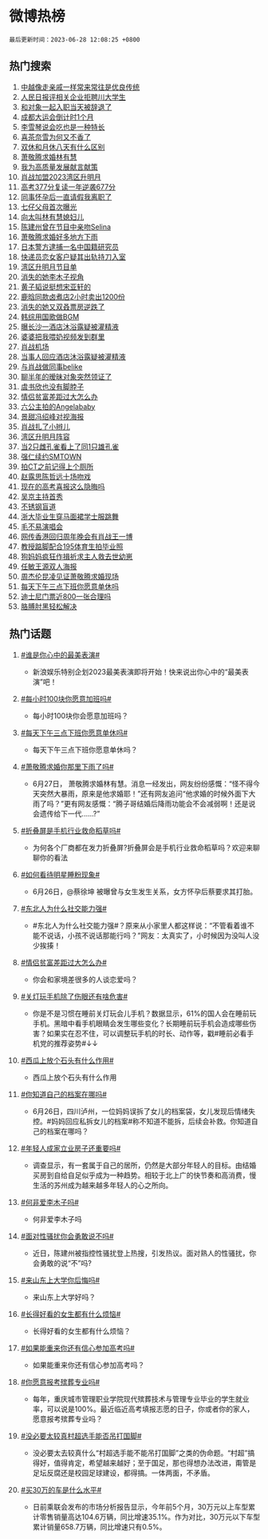 # 微博热榜

`最后更新时间：2023-06-28 12:08:25 +0800`

## 热门搜索

1. [中越像走亲戚一样常来常往是优良传统](https://m.weibo.cn/search?containerid=100103type%3D1%26t%3D10%26q%3D%23%E4%B8%AD%E8%B6%8A%E5%83%8F%E8%B5%B0%E4%BA%B2%E6%88%9A%E4%B8%80%E6%A0%B7%E5%B8%B8%E6%9D%A5%E5%B8%B8%E5%BE%80%E6%98%AF%E4%BC%98%E8%89%AF%E4%BC%A0%E7%BB%9F%23&stream_entry_id=51&isnewpage=1&extparam=seat%3D1%26c_type%3D51%26dgr%3D0%26cate%3D10103%26stream_entry_id%3D51%26pos%3D0%26filter_type%3Drealtimehot%26display_time%3D1687925304%26pre_seqid%3D1687925304181027381134&luicode=10000011&lfid=106003type%253D25%2526t%253D3%2526disable_hot%253D1%2526filter_type%253Drealtimehot)
1. [人民日报评相关企业拒聘川大学生](https://m.weibo.cn/search?containerid=100103type%3D1%26t%3D10%26q%3D%23%E4%BA%BA%E6%B0%91%E6%97%A5%E6%8A%A5%E8%AF%84%E7%9B%B8%E5%85%B3%E4%BC%81%E4%B8%9A%E6%8B%92%E8%81%98%E5%B7%9D%E5%A4%A7%E5%AD%A6%E7%94%9F%23&stream_entry_id=31&isnewpage=1&extparam=seat%3D1%26filter_type%3Drealtimehot%26c_type%3D31%26realpos%3D1%26pos%3D0%26stream_entry_id%3D31%26lcate%3D5001%26band_rank%3D1%26flag%3D2%26q%3D%2523%25E4%25BA%25BA%25E6%25B0%2591%25E6%2597%25A5%25E6%258A%25A5%25E8%25AF%2584%25E7%259B%25B8%25E5%2585%25B3%25E4%25BC%2581%25E4%25B8%259A%25E6%258B%2592%25E8%2581%2598%25E5%25B7%259D%25E5%25A4%25A7%25E5%25AD%25A6%25E7%2594%259F%2523%26dgr%3D0%26cate%3D5001%26display_time%3D1687925304%26pre_seqid%3D1687925304181027381134&luicode=10000011&lfid=106003type%253D25%2526t%253D3%2526disable_hot%253D1%2526filter_type%253Drealtimehot)
1. [和对象一起入职当天被辞退了](https://m.weibo.cn/search?containerid=100103type%3D1%26t%3D10%26q%3D%23%E5%92%8C%E5%AF%B9%E8%B1%A1%E4%B8%80%E8%B5%B7%E5%85%A5%E8%81%8C%E5%BD%93%E5%A4%A9%E8%A2%AB%E8%BE%9E%E9%80%80%E4%BA%86%23&stream_entry_id=31&isnewpage=1&extparam=seat%3D1%26filter_type%3Drealtimehot%26c_type%3D31%26realpos%3D2%26pos%3D1%26stream_entry_id%3D31%26lcate%3D5001%26band_rank%3D2%26flag%3D2%26q%3D%2523%25E5%2592%258C%25E5%25AF%25B9%25E8%25B1%25A1%25E4%25B8%2580%25E8%25B5%25B7%25E5%2585%25A5%25E8%2581%258C%25E5%25BD%2593%25E5%25A4%25A9%25E8%25A2%25AB%25E8%25BE%259E%25E9%2580%2580%25E4%25BA%2586%2523%26dgr%3D0%26cate%3D5001%26display_time%3D1687925304%26pre_seqid%3D1687925304181027381134&luicode=10000011&lfid=106003type%253D25%2526t%253D3%2526disable_hot%253D1%2526filter_type%253Drealtimehot)
1. [成都大运会倒计时1个月](https://m.weibo.cn/search?containerid=100103type%3D1%26t%3D10%26q%3D%23%E6%88%90%E9%83%BD%E5%A4%A7%E8%BF%90%E4%BC%9A%E5%80%92%E8%AE%A1%E6%97%B61%E4%B8%AA%E6%9C%88%23&stream_entry_id=31&isnewpage=1&extparam=seat%3D1%26filter_type%3Drealtimehot%26c_type%3D31%26realpos%3D3%26pos%3D2%26stream_entry_id%3D31%26lcate%3D5001%26band_rank%3D3%26flag%3D1%26q%3D%2523%25E6%2588%2590%25E9%2583%25BD%25E5%25A4%25A7%25E8%25BF%2590%25E4%25BC%259A%25E5%2580%2592%25E8%25AE%25A1%25E6%2597%25B61%25E4%25B8%25AA%25E6%259C%2588%2523%26dgr%3D0%26cate%3D5001%26display_time%3D1687925304%26pre_seqid%3D1687925304181027381134&luicode=10000011&lfid=106003type%253D25%2526t%253D3%2526disable_hot%253D1%2526filter_type%253Drealtimehot)
1. [李雪琴说会吃也是一种特长](https://m.weibo.cn/search?containerid=100103type%3D1%26t%3D10%26q%3D%23%E6%9D%8E%E9%9B%AA%E7%90%B4%E8%AF%B4%E4%BC%9A%E5%90%83%E4%B9%9F%E6%98%AF%E4%B8%80%E7%A7%8D%E7%89%B9%E9%95%BF%23&stream_entry_id=31&isnewpage=1&extparam=seat%3D1%26c_type%3D31%26cate%3D5001%26topic_ad%3D1%26pos%3D3%26stream_entry_id%3D31%26lcate%3D5001%26band_rank%3D4%26filter_type%3Drealtimehot%26is_ad_pos%3D1%26q%3D%2523%25E6%259D%258E%25E9%259B%25AA%25E7%2590%25B4%25E8%25AF%25B4%25E4%25BC%259A%25E5%2590%2583%25E4%25B9%259F%25E6%2598%25AF%25E4%25B8%2580%25E7%25A7%258D%25E7%2589%25B9%25E9%2595%25BF%2523%26dgr%3D0%26adid%3D194562%26display_time%3D1687925304%26pre_seqid%3D1687925304181027381134&luicode=10000011&lfid=106003type%253D25%2526t%253D3%2526disable_hot%253D1%2526filter_type%253Drealtimehot)
1. [喜茶奈雪为何又不香了](https://m.weibo.cn/search?containerid=100103type%3D1%26t%3D10%26q%3D%23%E5%96%9C%E8%8C%B6%E5%A5%88%E9%9B%AA%E4%B8%BA%E4%BD%95%E5%8F%88%E4%B8%8D%E9%A6%99%E4%BA%86%23&stream_entry_id=31&isnewpage=1&extparam=seat%3D1%26filter_type%3Drealtimehot%26c_type%3D31%26realpos%3D4%26pos%3D4%26stream_entry_id%3D31%26lcate%3D5001%26band_rank%3D4%26flag%3D2%26q%3D%2523%25E5%2596%259C%25E8%258C%25B6%25E5%25A5%2588%25E9%259B%25AA%25E4%25B8%25BA%25E4%25BD%2595%25E5%258F%2588%25E4%25B8%258D%25E9%25A6%2599%25E4%25BA%2586%2523%26dgr%3D0%26cate%3D5001%26display_time%3D1687925304%26pre_seqid%3D1687925304181027381134&luicode=10000011&lfid=106003type%253D25%2526t%253D3%2526disable_hot%253D1%2526filter_type%253Drealtimehot)
1. [双休和月休八天有什么区别](https://m.weibo.cn/search?containerid=100103type%3D1%26t%3D10%26q%3D%23%E5%8F%8C%E4%BC%91%E5%92%8C%E6%9C%88%E4%BC%91%E5%85%AB%E5%A4%A9%E6%9C%89%E4%BB%80%E4%B9%88%E5%8C%BA%E5%88%AB%23&stream_entry_id=31&isnewpage=1&extparam=seat%3D1%26filter_type%3Drealtimehot%26c_type%3D31%26realpos%3D5%26pos%3D5%26stream_entry_id%3D31%26lcate%3D5001%26band_rank%3D5%26flag%3D1%26q%3D%2523%25E5%258F%258C%25E4%25BC%2591%25E5%2592%258C%25E6%259C%2588%25E4%25BC%2591%25E5%2585%25AB%25E5%25A4%25A9%25E6%259C%2589%25E4%25BB%2580%25E4%25B9%2588%25E5%258C%25BA%25E5%2588%25AB%2523%26dgr%3D0%26cate%3D5001%26display_time%3D1687925304%26pre_seqid%3D1687925304181027381134&luicode=10000011&lfid=106003type%253D25%2526t%253D3%2526disable_hot%253D1%2526filter_type%253Drealtimehot)
1. [萧敬腾求婚林有慧](https://m.weibo.cn/search?containerid=100103type%3D1%26t%3D10%26q%3D%23%E8%90%A7%E6%95%AC%E8%85%BE%E6%B1%82%E5%A9%9A%E6%9E%97%E6%9C%89%E6%85%A7%23&stream_entry_id=31&isnewpage=1&extparam=seat%3D1%26filter_type%3Drealtimehot%26c_type%3D31%26realpos%3D6%26pos%3D6%26stream_entry_id%3D31%26lcate%3D5001%26band_rank%3D6%26flag%3D16%26q%3D%2523%25E8%2590%25A7%25E6%2595%25AC%25E8%2585%25BE%25E6%25B1%2582%25E5%25A9%259A%25E6%259E%2597%25E6%259C%2589%25E6%2585%25A7%2523%26dgr%3D0%26cate%3D5001%26display_time%3D1687925304%26pre_seqid%3D1687925304181027381134&luicode=10000011&lfid=106003type%253D25%2526t%253D3%2526disable_hot%253D1%2526filter_type%253Drealtimehot)
1. [我为高质量发展献言献策](https://m.weibo.cn/search?containerid=100103type%3D1%26t%3D10%26q%3D%23%E6%88%91%E4%B8%BA%E9%AB%98%E8%B4%A8%E9%87%8F%E5%8F%91%E5%B1%95%E7%8C%AE%E8%A8%80%E7%8C%AE%E7%AD%96%23&stream_entry_id=31&isnewpage=1&extparam=seat%3D1%26c_type%3D31%26cate%3D5001%26pos%3D7%26stream_entry_id%3D31%26lcate%3D5001%26band_rank%3D7%26filter_type%3Drealtimehot%26is_ad_pos%3D1%26q%3D%2523%25E6%2588%2591%25E4%25B8%25BA%25E9%25AB%2598%25E8%25B4%25A8%25E9%2587%258F%25E5%258F%2591%25E5%25B1%2595%25E7%258C%25AE%25E8%25A8%2580%25E7%258C%25AE%25E7%25AD%2596%2523%26dgr%3D0%26adid%3D194630%26display_time%3D1687925304%26pre_seqid%3D1687925304181027381134&luicode=10000011&lfid=106003type%253D25%2526t%253D3%2526disable_hot%253D1%2526filter_type%253Drealtimehot)
1. [肖战加盟2023湾区升明月](https://m.weibo.cn/search?containerid=100103type%3D1%26t%3D10%26q%3D%23%E8%82%96%E6%88%98%E5%8A%A0%E7%9B%9F2023%E6%B9%BE%E5%8C%BA%E5%8D%87%E6%98%8E%E6%9C%88%23&stream_entry_id=31&isnewpage=1&extparam=seat%3D1%26filter_type%3Drealtimehot%26c_type%3D31%26realpos%3D7%26pos%3D8%26stream_entry_id%3D31%26lcate%3D5001%26band_rank%3D7%26flag%3D1%26q%3D%2523%25E8%2582%2596%25E6%2588%2598%25E5%258A%25A0%25E7%259B%259F2023%25E6%25B9%25BE%25E5%258C%25BA%25E5%258D%2587%25E6%2598%258E%25E6%259C%2588%2523%26dgr%3D0%26cate%3D5001%26display_time%3D1687925304%26pre_seqid%3D1687925304181027381134&luicode=10000011&lfid=106003type%253D25%2526t%253D3%2526disable_hot%253D1%2526filter_type%253Drealtimehot)
1. [高考377分复读一年逆袭677分](https://m.weibo.cn/search?containerid=100103type%3D1%26t%3D10%26q%3D%23%E9%AB%98%E8%80%83377%E5%88%86%E5%A4%8D%E8%AF%BB%E4%B8%80%E5%B9%B4%E9%80%86%E8%A2%AD677%E5%88%86%23&stream_entry_id=31&isnewpage=1&extparam=seat%3D1%26filter_type%3Drealtimehot%26c_type%3D31%26realpos%3D8%26pos%3D9%26stream_entry_id%3D31%26lcate%3D5001%26band_rank%3D8%26flag%3D0%26q%3D%2523%25E9%25AB%2598%25E8%2580%2583377%25E5%2588%2586%25E5%25A4%258D%25E8%25AF%25BB%25E4%25B8%2580%25E5%25B9%25B4%25E9%2580%2586%25E8%25A2%25AD677%25E5%2588%2586%2523%26dgr%3D0%26cate%3D5001%26display_time%3D1687925304%26pre_seqid%3D1687925304181027381134&luicode=10000011&lfid=106003type%253D25%2526t%253D3%2526disable_hot%253D1%2526filter_type%253Drealtimehot)
1. [同事怀孕后一直请假我离职了](https://m.weibo.cn/search?containerid=100103type%3D1%26t%3D10%26q%3D%23%E5%90%8C%E4%BA%8B%E6%80%80%E5%AD%95%E5%90%8E%E4%B8%80%E7%9B%B4%E8%AF%B7%E5%81%87%E6%88%91%E7%A6%BB%E8%81%8C%E4%BA%86%23&stream_entry_id=31&isnewpage=1&extparam=seat%3D1%26filter_type%3Drealtimehot%26c_type%3D31%26realpos%3D9%26pos%3D10%26stream_entry_id%3D31%26lcate%3D5001%26band_rank%3D9%26flag%3D0%26q%3D%2523%25E5%2590%258C%25E4%25BA%258B%25E6%2580%2580%25E5%25AD%2595%25E5%2590%258E%25E4%25B8%2580%25E7%259B%25B4%25E8%25AF%25B7%25E5%2581%2587%25E6%2588%2591%25E7%25A6%25BB%25E8%2581%258C%25E4%25BA%2586%2523%26dgr%3D0%26cate%3D5001%26display_time%3D1687925304%26pre_seqid%3D1687925304181027381134&luicode=10000011&lfid=106003type%253D25%2526t%253D3%2526disable_hot%253D1%2526filter_type%253Drealtimehot)
1. [七仔父母首次曝光](https://m.weibo.cn/search?containerid=100103type%3D1%26t%3D10%26q%3D%23%E4%B8%83%E4%BB%94%E7%88%B6%E6%AF%8D%E9%A6%96%E6%AC%A1%E6%9B%9D%E5%85%89%23&stream_entry_id=31&isnewpage=1&extparam=seat%3D1%26filter_type%3Drealtimehot%26c_type%3D31%26realpos%3D10%26pos%3D11%26stream_entry_id%3D31%26lcate%3D5001%26band_rank%3D10%26flag%3D32768%26q%3D%2523%25E4%25B8%2583%25E4%25BB%2594%25E7%2588%25B6%25E6%25AF%258D%25E9%25A6%2596%25E6%25AC%25A1%25E6%259B%259D%25E5%2585%2589%2523%26dgr%3D0%26cate%3D5001%26display_time%3D1687925304%26pre_seqid%3D1687925304181027381134&luicode=10000011&lfid=106003type%253D25%2526t%253D3%2526disable_hot%253D1%2526filter_type%253Drealtimehot)
1. [向太叫林有慧媳妇儿](https://m.weibo.cn/search?containerid=100103type%3D1%26t%3D10%26q%3D%23%E5%90%91%E5%A4%AA%E5%8F%AB%E6%9E%97%E6%9C%89%E6%85%A7%E5%AA%B3%E5%A6%87%E5%84%BF%23&stream_entry_id=31&isnewpage=1&extparam=seat%3D1%26filter_type%3Drealtimehot%26c_type%3D31%26realpos%3D11%26pos%3D12%26stream_entry_id%3D31%26lcate%3D5001%26band_rank%3D11%26flag%3D2%26q%3D%2523%25E5%2590%2591%25E5%25A4%25AA%25E5%258F%25AB%25E6%259E%2597%25E6%259C%2589%25E6%2585%25A7%25E5%25AA%25B3%25E5%25A6%2587%25E5%2584%25BF%2523%26dgr%3D0%26cate%3D5001%26display_time%3D1687925304%26pre_seqid%3D1687925304181027381134&luicode=10000011&lfid=106003type%253D25%2526t%253D3%2526disable_hot%253D1%2526filter_type%253Drealtimehot)
1. [陈建州曾在节目中亲吻Selina](https://m.weibo.cn/search?containerid=100103type%3D1%26t%3D10%26q%3D%23%E9%99%88%E5%BB%BA%E5%B7%9E%E6%9B%BE%E5%9C%A8%E8%8A%82%E7%9B%AE%E4%B8%AD%E4%BA%B2%E5%90%BBSelina%23&stream_entry_id=31&isnewpage=1&extparam=seat%3D1%26filter_type%3Drealtimehot%26c_type%3D31%26realpos%3D12%26pos%3D13%26stream_entry_id%3D31%26lcate%3D5001%26band_rank%3D12%26flag%3D1%26q%3D%2523%25E9%2599%2588%25E5%25BB%25BA%25E5%25B7%259E%25E6%259B%25BE%25E5%259C%25A8%25E8%258A%2582%25E7%259B%25AE%25E4%25B8%25AD%25E4%25BA%25B2%25E5%2590%25BBSelina%2523%26dgr%3D0%26cate%3D5001%26display_time%3D1687925304%26pre_seqid%3D1687925304181027381134&luicode=10000011&lfid=106003type%253D25%2526t%253D3%2526disable_hot%253D1%2526filter_type%253Drealtimehot)
1. [萧敬腾求婚好多地方下雨](https://m.weibo.cn/search?containerid=100103type%3D1%26t%3D10%26q%3D%E8%90%A7%E6%95%AC%E8%85%BE%E6%B1%82%E5%A9%9A%E5%A5%BD%E5%A4%9A%E5%9C%B0%E6%96%B9%E4%B8%8B%E9%9B%A8&stream_entry_id=31&isnewpage=1&extparam=seat%3D1%26filter_type%3Drealtimehot%26c_type%3D31%26realpos%3D13%26pos%3D14%26stream_entry_id%3D31%26lcate%3D5001%26band_rank%3D13%26flag%3D1%26q%3D%25E8%2590%25A7%25E6%2595%25AC%25E8%2585%25BE%25E6%25B1%2582%25E5%25A9%259A%25E5%25A5%25BD%25E5%25A4%259A%25E5%259C%25B0%25E6%2596%25B9%25E4%25B8%258B%25E9%259B%25A8%26dgr%3D0%26cate%3D5001%26display_time%3D1687925304%26pre_seqid%3D1687925304181027381134&luicode=10000011&lfid=106003type%253D25%2526t%253D3%2526disable_hot%253D1%2526filter_type%253Drealtimehot)
1. [日本警方逮捕一名中国籍研究员](https://m.weibo.cn/search?containerid=100103type%3D1%26t%3D10%26q%3D%23%E6%97%A5%E6%9C%AC%E8%AD%A6%E6%96%B9%E9%80%AE%E6%8D%95%E4%B8%80%E5%90%8D%E4%B8%AD%E5%9B%BD%E7%B1%8D%E7%A0%94%E7%A9%B6%E5%91%98%23&stream_entry_id=31&isnewpage=1&extparam=seat%3D1%26filter_type%3Drealtimehot%26c_type%3D31%26realpos%3D14%26pos%3D15%26stream_entry_id%3D31%26lcate%3D5001%26band_rank%3D14%26flag%3D1%26q%3D%2523%25E6%2597%25A5%25E6%259C%25AC%25E8%25AD%25A6%25E6%2596%25B9%25E9%2580%25AE%25E6%258D%2595%25E4%25B8%2580%25E5%2590%258D%25E4%25B8%25AD%25E5%259B%25BD%25E7%25B1%258D%25E7%25A0%2594%25E7%25A9%25B6%25E5%2591%2598%2523%26dgr%3D0%26cate%3D5001%26display_time%3D1687925304%26pre_seqid%3D1687925304181027381134&luicode=10000011&lfid=106003type%253D25%2526t%253D3%2526disable_hot%253D1%2526filter_type%253Drealtimehot)
1. [快递员恋女客户疑其出轨持刀入室](https://m.weibo.cn/search?containerid=100103type%3D1%26t%3D10%26q%3D%23%E5%BF%AB%E9%80%92%E5%91%98%E6%81%8B%E5%A5%B3%E5%AE%A2%E6%88%B7%E7%96%91%E5%85%B6%E5%87%BA%E8%BD%A8%E6%8C%81%E5%88%80%E5%85%A5%E5%AE%A4%23&stream_entry_id=31&isnewpage=1&extparam=seat%3D1%26filter_type%3Drealtimehot%26c_type%3D31%26realpos%3D15%26pos%3D16%26stream_entry_id%3D31%26lcate%3D5001%26band_rank%3D15%26flag%3D1%26q%3D%2523%25E5%25BF%25AB%25E9%2580%2592%25E5%2591%2598%25E6%2581%258B%25E5%25A5%25B3%25E5%25AE%25A2%25E6%2588%25B7%25E7%2596%2591%25E5%2585%25B6%25E5%2587%25BA%25E8%25BD%25A8%25E6%258C%2581%25E5%2588%2580%25E5%2585%25A5%25E5%25AE%25A4%2523%26dgr%3D0%26cate%3D5001%26display_time%3D1687925304%26pre_seqid%3D1687925304181027381134&luicode=10000011&lfid=106003type%253D25%2526t%253D3%2526disable_hot%253D1%2526filter_type%253Drealtimehot)
1. [湾区升明月节目单](https://m.weibo.cn/search?containerid=100103type%3D1%26t%3D10%26q%3D%E6%B9%BE%E5%8C%BA%E5%8D%87%E6%98%8E%E6%9C%88%E8%8A%82%E7%9B%AE%E5%8D%95&stream_entry_id=31&isnewpage=1&extparam=seat%3D1%26filter_type%3Drealtimehot%26c_type%3D31%26realpos%3D16%26pos%3D17%26stream_entry_id%3D31%26lcate%3D5001%26band_rank%3D16%26flag%3D1%26q%3D%25E6%25B9%25BE%25E5%258C%25BA%25E5%258D%2587%25E6%2598%258E%25E6%259C%2588%25E8%258A%2582%25E7%259B%25AE%25E5%258D%2595%26dgr%3D0%26cate%3D5001%26display_time%3D1687925304%26pre_seqid%3D1687925304181027381134&luicode=10000011&lfid=106003type%253D25%2526t%253D3%2526disable_hot%253D1%2526filter_type%253Drealtimehot)
1. [消失的她李木子视角](https://m.weibo.cn/search?containerid=100103type%3D1%26t%3D10%26q%3D%23%E6%B6%88%E5%A4%B1%E7%9A%84%E5%A5%B9%E6%9D%8E%E6%9C%A8%E5%AD%90%E8%A7%86%E8%A7%92%23&stream_entry_id=31&isnewpage=1&extparam=seat%3D1%26filter_type%3Drealtimehot%26c_type%3D31%26realpos%3D17%26pos%3D18%26stream_entry_id%3D31%26lcate%3D5001%26band_rank%3D17%26flag%3D0%26q%3D%2523%25E6%25B6%2588%25E5%25A4%25B1%25E7%259A%2584%25E5%25A5%25B9%25E6%259D%258E%25E6%259C%25A8%25E5%25AD%2590%25E8%25A7%2586%25E8%25A7%2592%2523%26dgr%3D0%26cate%3D5001%26display_time%3D1687925304%26pre_seqid%3D1687925304181027381134&luicode=10000011&lfid=106003type%253D25%2526t%253D3%2526disable_hot%253D1%2526filter_type%253Drealtimehot)
1. [黄子韬说挺想宋亚轩的](https://m.weibo.cn/search?containerid=100103type%3D1%26t%3D10%26q%3D%23%E9%BB%84%E5%AD%90%E9%9F%AC%E8%AF%B4%E6%8C%BA%E6%83%B3%E5%AE%8B%E4%BA%9A%E8%BD%A9%E7%9A%84%23&stream_entry_id=31&isnewpage=1&extparam=seat%3D1%26filter_type%3Drealtimehot%26c_type%3D31%26realpos%3D18%26pos%3D19%26stream_entry_id%3D31%26lcate%3D5001%26band_rank%3D18%26flag%3D0%26q%3D%2523%25E9%25BB%2584%25E5%25AD%2590%25E9%259F%25AC%25E8%25AF%25B4%25E6%258C%25BA%25E6%2583%25B3%25E5%25AE%258B%25E4%25BA%259A%25E8%25BD%25A9%25E7%259A%2584%2523%26dgr%3D0%26cate%3D5001%26display_time%3D1687925304%26pre_seqid%3D1687925304181027381134&luicode=10000011&lfid=106003type%253D25%2526t%253D3%2526disable_hot%253D1%2526filter_type%253Drealtimehot)
1. [鹿晗同款卤煮店2小时卖出1200份](https://m.weibo.cn/search?containerid=100103type%3D1%26t%3D10%26q%3D%23%E9%B9%BF%E6%99%97%E5%90%8C%E6%AC%BE%E5%8D%A4%E7%85%AE%E5%BA%972%E5%B0%8F%E6%97%B6%E5%8D%96%E5%87%BA1200%E4%BB%BD%23&stream_entry_id=31&isnewpage=1&extparam=seat%3D1%26filter_type%3Drealtimehot%26c_type%3D31%26realpos%3D19%26pos%3D20%26stream_entry_id%3D31%26lcate%3D5001%26band_rank%3D19%26flag%3D0%26q%3D%2523%25E9%25B9%25BF%25E6%2599%2597%25E5%2590%258C%25E6%25AC%25BE%25E5%258D%25A4%25E7%2585%25AE%25E5%25BA%25972%25E5%25B0%258F%25E6%2597%25B6%25E5%258D%2596%25E5%2587%25BA1200%25E4%25BB%25BD%2523%26dgr%3D0%26cate%3D5001%26display_time%3D1687925304%26pre_seqid%3D1687925304181027381134&luicode=10000011&lfid=106003type%253D25%2526t%253D3%2526disable_hot%253D1%2526filter_type%253Drealtimehot)
1. [消失的她又双叒票房逆跌了](https://m.weibo.cn/search?containerid=100103type%3D1%26t%3D10%26q%3D%23%E6%B6%88%E5%A4%B1%E7%9A%84%E5%A5%B9%E5%8F%88%E5%8F%8C%E5%8F%92%E7%A5%A8%E6%88%BF%E9%80%86%E8%B7%8C%E4%BA%86%23&stream_entry_id=31&isnewpage=1&extparam=seat%3D1%26filter_type%3Drealtimehot%26c_type%3D31%26realpos%3D20%26pos%3D21%26stream_entry_id%3D31%26lcate%3D5001%26band_rank%3D20%26flag%3D0%26q%3D%2523%25E6%25B6%2588%25E5%25A4%25B1%25E7%259A%2584%25E5%25A5%25B9%25E5%258F%2588%25E5%258F%258C%25E5%258F%2592%25E7%25A5%25A8%25E6%2588%25BF%25E9%2580%2586%25E8%25B7%258C%25E4%25BA%2586%2523%26dgr%3D0%26cate%3D5001%26display_time%3D1687925304%26pre_seqid%3D1687925304181027381134&luicode=10000011&lfid=106003type%253D25%2526t%253D3%2526disable_hot%253D1%2526filter_type%253Drealtimehot)
1. [韩综用国歌做BGM](https://m.weibo.cn/search?containerid=100103type%3D1%26t%3D10%26q%3D%23%E9%9F%A9%E7%BB%BC%E7%94%A8%E5%9B%BD%E6%AD%8C%E5%81%9ABGM%23&stream_entry_id=31&isnewpage=1&extparam=seat%3D1%26filter_type%3Drealtimehot%26c_type%3D31%26realpos%3D21%26pos%3D22%26stream_entry_id%3D31%26lcate%3D5001%26band_rank%3D21%26flag%3D2%26q%3D%2523%25E9%259F%25A9%25E7%25BB%25BC%25E7%2594%25A8%25E5%259B%25BD%25E6%25AD%258C%25E5%2581%259ABGM%2523%26dgr%3D0%26cate%3D5001%26display_time%3D1687925304%26pre_seqid%3D1687925304181027381134&luicode=10000011&lfid=106003type%253D25%2526t%253D3%2526disable_hot%253D1%2526filter_type%253Drealtimehot)
1. [曝长沙一酒店沐浴露疑被灌精液](https://m.weibo.cn/search?containerid=100103type%3D1%26t%3D10%26q%3D%23%E6%9B%9D%E9%95%BF%E6%B2%99%E4%B8%80%E9%85%92%E5%BA%97%E6%B2%90%E6%B5%B4%E9%9C%B2%E7%96%91%E8%A2%AB%E7%81%8C%E7%B2%BE%E6%B6%B2%23&stream_entry_id=31&isnewpage=1&extparam=seat%3D1%26filter_type%3Drealtimehot%26c_type%3D31%26realpos%3D22%26pos%3D23%26stream_entry_id%3D31%26lcate%3D5001%26band_rank%3D22%26flag%3D0%26q%3D%2523%25E6%259B%259D%25E9%2595%25BF%25E6%25B2%2599%25E4%25B8%2580%25E9%2585%2592%25E5%25BA%2597%25E6%25B2%2590%25E6%25B5%25B4%25E9%259C%25B2%25E7%2596%2591%25E8%25A2%25AB%25E7%2581%258C%25E7%25B2%25BE%25E6%25B6%25B2%2523%26dgr%3D0%26cate%3D5001%26display_time%3D1687925304%26pre_seqid%3D1687925304181027381134&luicode=10000011&lfid=106003type%253D25%2526t%253D3%2526disable_hot%253D1%2526filter_type%253Drealtimehot)
1. [婆婆把我喂奶视频发到群里](https://m.weibo.cn/search?containerid=100103type%3D1%26t%3D10%26q%3D%23%E5%A9%86%E5%A9%86%E6%8A%8A%E6%88%91%E5%96%82%E5%A5%B6%E8%A7%86%E9%A2%91%E5%8F%91%E5%88%B0%E7%BE%A4%E9%87%8C%23&stream_entry_id=31&isnewpage=1&extparam=seat%3D1%26filter_type%3Drealtimehot%26c_type%3D31%26realpos%3D23%26pos%3D24%26stream_entry_id%3D31%26lcate%3D5001%26band_rank%3D23%26flag%3D0%26q%3D%2523%25E5%25A9%2586%25E5%25A9%2586%25E6%258A%258A%25E6%2588%2591%25E5%2596%2582%25E5%25A5%25B6%25E8%25A7%2586%25E9%25A2%2591%25E5%258F%2591%25E5%2588%25B0%25E7%25BE%25A4%25E9%2587%258C%2523%26dgr%3D0%26cate%3D5001%26display_time%3D1687925304%26pre_seqid%3D1687925304181027381134&luicode=10000011&lfid=106003type%253D25%2526t%253D3%2526disable_hot%253D1%2526filter_type%253Drealtimehot)
1. [肖战机场](https://m.weibo.cn/search?containerid=100103type%3D1%26t%3D10%26q%3D%E8%82%96%E6%88%98%E6%9C%BA%E5%9C%BA&stream_entry_id=31&isnewpage=1&extparam=seat%3D1%26filter_type%3Drealtimehot%26c_type%3D31%26realpos%3D24%26pos%3D25%26stream_entry_id%3D31%26lcate%3D5001%26band_rank%3D24%26flag%3D0%26q%3D%25E8%2582%2596%25E6%2588%2598%25E6%259C%25BA%25E5%259C%25BA%26dgr%3D0%26cate%3D5001%26display_time%3D1687925304%26pre_seqid%3D1687925304181027381134&luicode=10000011&lfid=106003type%253D25%2526t%253D3%2526disable_hot%253D1%2526filter_type%253Drealtimehot)
1. [当事人回应酒店沐浴露疑被灌精液](https://m.weibo.cn/search?containerid=100103type%3D1%26t%3D10%26q%3D%23%E5%BD%93%E4%BA%8B%E4%BA%BA%E5%9B%9E%E5%BA%94%E9%85%92%E5%BA%97%E6%B2%90%E6%B5%B4%E9%9C%B2%E7%96%91%E8%A2%AB%E7%81%8C%E7%B2%BE%E6%B6%B2%23&stream_entry_id=31&isnewpage=1&extparam=seat%3D1%26filter_type%3Drealtimehot%26c_type%3D31%26realpos%3D25%26pos%3D26%26stream_entry_id%3D31%26lcate%3D5001%26band_rank%3D25%26flag%3D1%26q%3D%2523%25E5%25BD%2593%25E4%25BA%258B%25E4%25BA%25BA%25E5%259B%259E%25E5%25BA%2594%25E9%2585%2592%25E5%25BA%2597%25E6%25B2%2590%25E6%25B5%25B4%25E9%259C%25B2%25E7%2596%2591%25E8%25A2%25AB%25E7%2581%258C%25E7%25B2%25BE%25E6%25B6%25B2%2523%26dgr%3D0%26cate%3D5001%26display_time%3D1687925304%26pre_seqid%3D1687925304181027381134&luicode=10000011&lfid=106003type%253D25%2526t%253D3%2526disable_hot%253D1%2526filter_type%253Drealtimehot)
1. [与肖战做同事belike](https://m.weibo.cn/search?containerid=100103type%3D1%26t%3D10%26q%3D%23%E4%B8%8E%E8%82%96%E6%88%98%E5%81%9A%E5%90%8C%E4%BA%8Bbelike%23&stream_entry_id=31&isnewpage=1&extparam=seat%3D1%26filter_type%3Drealtimehot%26c_type%3D31%26realpos%3D26%26pos%3D27%26stream_entry_id%3D31%26lcate%3D5001%26band_rank%3D26%26flag%3D1%26q%3D%2523%25E4%25B8%258E%25E8%2582%2596%25E6%2588%2598%25E5%2581%259A%25E5%2590%258C%25E4%25BA%258Bbelike%2523%26dgr%3D0%26cate%3D5001%26display_time%3D1687925304%26pre_seqid%3D1687925304181027381134&luicode=10000011&lfid=106003type%253D25%2526t%253D3%2526disable_hot%253D1%2526filter_type%253Drealtimehot)
1. [聊半年的暧昧对象突然领证了](https://m.weibo.cn/search?containerid=100103type%3D1%26t%3D10%26q%3D%23%E8%81%8A%E5%8D%8A%E5%B9%B4%E7%9A%84%E6%9A%A7%E6%98%A7%E5%AF%B9%E8%B1%A1%E7%AA%81%E7%84%B6%E9%A2%86%E8%AF%81%E4%BA%86%23&stream_entry_id=31&isnewpage=1&extparam=seat%3D1%26filter_type%3Drealtimehot%26c_type%3D31%26realpos%3D27%26pos%3D28%26stream_entry_id%3D31%26lcate%3D5001%26band_rank%3D27%26flag%3D1%26q%3D%2523%25E8%2581%258A%25E5%258D%258A%25E5%25B9%25B4%25E7%259A%2584%25E6%259A%25A7%25E6%2598%25A7%25E5%25AF%25B9%25E8%25B1%25A1%25E7%25AA%2581%25E7%2584%25B6%25E9%25A2%2586%25E8%25AF%2581%25E4%25BA%2586%2523%26dgr%3D0%26cate%3D5001%26display_time%3D1687925304%26pre_seqid%3D1687925304181027381134&luicode=10000011&lfid=106003type%253D25%2526t%253D3%2526disable_hot%253D1%2526filter_type%253Drealtimehot)
1. [虞书欣也没有脚脖子](https://m.weibo.cn/search?containerid=100103type%3D1%26t%3D10%26q%3D%23%E8%99%9E%E4%B9%A6%E6%AC%A3%E4%B9%9F%E6%B2%A1%E6%9C%89%E8%84%9A%E8%84%96%E5%AD%90%23&stream_entry_id=31&isnewpage=1&extparam=seat%3D1%26filter_type%3Drealtimehot%26c_type%3D31%26realpos%3D28%26pos%3D29%26stream_entry_id%3D31%26lcate%3D5001%26band_rank%3D28%26flag%3D0%26q%3D%2523%25E8%2599%259E%25E4%25B9%25A6%25E6%25AC%25A3%25E4%25B9%259F%25E6%25B2%25A1%25E6%259C%2589%25E8%2584%259A%25E8%2584%2596%25E5%25AD%2590%2523%26dgr%3D0%26cate%3D5001%26display_time%3D1687925304%26pre_seqid%3D1687925304181027381134&luicode=10000011&lfid=106003type%253D25%2526t%253D3%2526disable_hot%253D1%2526filter_type%253Drealtimehot)
1. [情侣贫富差距过大怎么办](https://m.weibo.cn/search?containerid=100103type%3D1%26t%3D10%26q%3D%23%E6%83%85%E4%BE%A3%E8%B4%AB%E5%AF%8C%E5%B7%AE%E8%B7%9D%E8%BF%87%E5%A4%A7%E6%80%8E%E4%B9%88%E5%8A%9E%23&stream_entry_id=31&isnewpage=1&extparam=seat%3D1%26filter_type%3Drealtimehot%26c_type%3D31%26realpos%3D29%26pos%3D30%26stream_entry_id%3D31%26lcate%3D5001%26band_rank%3D29%26flag%3D1%26q%3D%2523%25E6%2583%2585%25E4%25BE%25A3%25E8%25B4%25AB%25E5%25AF%258C%25E5%25B7%25AE%25E8%25B7%259D%25E8%25BF%2587%25E5%25A4%25A7%25E6%2580%258E%25E4%25B9%2588%25E5%258A%259E%2523%26dgr%3D0%26cate%3D5001%26display_time%3D1687925304%26pre_seqid%3D1687925304181027381134&luicode=10000011&lfid=106003type%253D25%2526t%253D3%2526disable_hot%253D1%2526filter_type%253Drealtimehot)
1. [六公主拍的Angelababy](https://m.weibo.cn/search?containerid=100103type%3D1%26t%3D10%26q%3D%23%E5%85%AD%E5%85%AC%E4%B8%BB%E6%8B%8D%E7%9A%84Angelababy%23&stream_entry_id=31&isnewpage=1&extparam=seat%3D1%26filter_type%3Drealtimehot%26c_type%3D31%26realpos%3D30%26pos%3D31%26stream_entry_id%3D31%26lcate%3D5001%26band_rank%3D30%26flag%3D0%26q%3D%2523%25E5%2585%25AD%25E5%2585%25AC%25E4%25B8%25BB%25E6%258B%258D%25E7%259A%2584Angelababy%2523%26dgr%3D0%26cate%3D5001%26display_time%3D1687925304%26pre_seqid%3D1687925304181027381134&luicode=10000011&lfid=106003type%253D25%2526t%253D3%2526disable_hot%253D1%2526filter_type%253Drealtimehot)
1. [景甜冯绍峰对视海报](https://m.weibo.cn/search?containerid=100103type%3D1%26t%3D10%26q%3D%23%E6%99%AF%E7%94%9C%E5%86%AF%E7%BB%8D%E5%B3%B0%E5%AF%B9%E8%A7%86%E6%B5%B7%E6%8A%A5%23&stream_entry_id=31&isnewpage=1&extparam=seat%3D1%26filter_type%3Drealtimehot%26c_type%3D31%26realpos%3D31%26pos%3D32%26stream_entry_id%3D31%26lcate%3D5001%26band_rank%3D31%26flag%3D1%26q%3D%2523%25E6%2599%25AF%25E7%2594%259C%25E5%2586%25AF%25E7%25BB%258D%25E5%25B3%25B0%25E5%25AF%25B9%25E8%25A7%2586%25E6%25B5%25B7%25E6%258A%25A5%2523%26dgr%3D0%26cate%3D5001%26display_time%3D1687925304%26pre_seqid%3D1687925304181027381134&luicode=10000011&lfid=106003type%253D25%2526t%253D3%2526disable_hot%253D1%2526filter_type%253Drealtimehot)
1. [肖战扎了小辫儿](https://m.weibo.cn/search?containerid=100103type%3D1%26t%3D10%26q%3D%23%E8%82%96%E6%88%98%E6%89%8E%E4%BA%86%E5%B0%8F%E8%BE%AB%E5%84%BF%23&stream_entry_id=31&isnewpage=1&extparam=seat%3D1%26filter_type%3Drealtimehot%26c_type%3D31%26realpos%3D32%26pos%3D33%26stream_entry_id%3D31%26lcate%3D5001%26band_rank%3D32%26flag%3D0%26q%3D%2523%25E8%2582%2596%25E6%2588%2598%25E6%2589%258E%25E4%25BA%2586%25E5%25B0%258F%25E8%25BE%25AB%25E5%2584%25BF%2523%26dgr%3D0%26cate%3D5001%26display_time%3D1687925304%26pre_seqid%3D1687925304181027381134&luicode=10000011&lfid=106003type%253D25%2526t%253D3%2526disable_hot%253D1%2526filter_type%253Drealtimehot)
1. [湾区升明月阵容](https://m.weibo.cn/search?containerid=100103type%3D1%26t%3D10%26q%3D%23%E6%B9%BE%E5%8C%BA%E5%8D%87%E6%98%8E%E6%9C%88%E9%98%B5%E5%AE%B9%23&stream_entry_id=31&isnewpage=1&extparam=seat%3D1%26filter_type%3Drealtimehot%26c_type%3D31%26realpos%3D33%26pos%3D34%26stream_entry_id%3D31%26lcate%3D5001%26band_rank%3D33%26flag%3D0%26q%3D%2523%25E6%25B9%25BE%25E5%258C%25BA%25E5%258D%2587%25E6%2598%258E%25E6%259C%2588%25E9%2598%25B5%25E5%25AE%25B9%2523%26dgr%3D0%26cate%3D5001%26display_time%3D1687925304%26pre_seqid%3D1687925304181027381134&luicode=10000011&lfid=106003type%253D25%2526t%253D3%2526disable_hot%253D1%2526filter_type%253Drealtimehot)
1. [当2只雌孔雀看上了同1只雄孔雀](https://m.weibo.cn/search?containerid=100103type%3D1%26t%3D10%26q%3D%23%E5%BD%932%E5%8F%AA%E9%9B%8C%E5%AD%94%E9%9B%80%E7%9C%8B%E4%B8%8A%E4%BA%86%E5%90%8C1%E5%8F%AA%E9%9B%84%E5%AD%94%E9%9B%80%23&stream_entry_id=31&isnewpage=1&extparam=seat%3D1%26filter_type%3Drealtimehot%26c_type%3D31%26realpos%3D34%26pos%3D35%26stream_entry_id%3D31%26lcate%3D5001%26band_rank%3D34%26flag%3D32768%26q%3D%2523%25E5%25BD%25932%25E5%258F%25AA%25E9%259B%258C%25E5%25AD%2594%25E9%259B%2580%25E7%259C%258B%25E4%25B8%258A%25E4%25BA%2586%25E5%2590%258C1%25E5%258F%25AA%25E9%259B%2584%25E5%25AD%2594%25E9%259B%2580%2523%26dgr%3D0%26cate%3D5001%26display_time%3D1687925304%26pre_seqid%3D1687925304181027381134&luicode=10000011&lfid=106003type%253D25%2526t%253D3%2526disable_hot%253D1%2526filter_type%253Drealtimehot)
1. [强仁续约SMTOWN](https://m.weibo.cn/search?containerid=100103type%3D1%26t%3D10%26q%3D%23%E5%BC%BA%E4%BB%81%E7%BB%AD%E7%BA%A6SMTOWN%23&stream_entry_id=31&isnewpage=1&extparam=seat%3D1%26filter_type%3Drealtimehot%26c_type%3D31%26realpos%3D35%26pos%3D36%26stream_entry_id%3D31%26lcate%3D5001%26band_rank%3D35%26flag%3D1%26q%3D%2523%25E5%25BC%25BA%25E4%25BB%2581%25E7%25BB%25AD%25E7%25BA%25A6SMTOWN%2523%26dgr%3D0%26cate%3D5001%26display_time%3D1687925304%26pre_seqid%3D1687925304181027381134&luicode=10000011&lfid=106003type%253D25%2526t%253D3%2526disable_hot%253D1%2526filter_type%253Drealtimehot)
1. [拍CT之前记得上个厕所](https://m.weibo.cn/search?containerid=100103type%3D1%26t%3D10%26q%3D%23%E6%8B%8DCT%E4%B9%8B%E5%89%8D%E8%AE%B0%E5%BE%97%E4%B8%8A%E4%B8%AA%E5%8E%95%E6%89%80%23&stream_entry_id=31&isnewpage=1&extparam=seat%3D1%26filter_type%3Drealtimehot%26c_type%3D31%26realpos%3D36%26pos%3D37%26stream_entry_id%3D31%26lcate%3D5001%26band_rank%3D36%26flag%3D0%26q%3D%2523%25E6%258B%258DCT%25E4%25B9%258B%25E5%2589%258D%25E8%25AE%25B0%25E5%25BE%2597%25E4%25B8%258A%25E4%25B8%25AA%25E5%258E%2595%25E6%2589%2580%2523%26dgr%3D0%26cate%3D5001%26display_time%3D1687925304%26pre_seqid%3D1687925304181027381134&luicode=10000011&lfid=106003type%253D25%2526t%253D3%2526disable_hot%253D1%2526filter_type%253Drealtimehot)
1. [赵露思陈哲远十场吻戏](https://m.weibo.cn/search?containerid=100103type%3D1%26t%3D10%26q%3D%23%E8%B5%B5%E9%9C%B2%E6%80%9D%E9%99%88%E5%93%B2%E8%BF%9C%E5%8D%81%E5%9C%BA%E5%90%BB%E6%88%8F%23&stream_entry_id=31&isnewpage=1&extparam=seat%3D1%26filter_type%3Drealtimehot%26c_type%3D31%26realpos%3D37%26pos%3D38%26stream_entry_id%3D31%26lcate%3D5001%26band_rank%3D37%26flag%3D0%26q%3D%2523%25E8%25B5%25B5%25E9%259C%25B2%25E6%2580%259D%25E9%2599%2588%25E5%2593%25B2%25E8%25BF%259C%25E5%258D%2581%25E5%259C%25BA%25E5%2590%25BB%25E6%2588%258F%2523%26dgr%3D0%26cate%3D5001%26display_time%3D1687925304%26pre_seqid%3D1687925304181027381134&luicode=10000011&lfid=106003type%253D25%2526t%253D3%2526disable_hot%253D1%2526filter_type%253Drealtimehot)
1. [现在的高考喜报这么隐晦吗](https://m.weibo.cn/search?containerid=100103type%3D1%26t%3D10%26q%3D%E7%8E%B0%E5%9C%A8%E7%9A%84%E9%AB%98%E8%80%83%E5%96%9C%E6%8A%A5%E8%BF%99%E4%B9%88%E9%9A%90%E6%99%A6%E5%90%97&stream_entry_id=31&isnewpage=1&extparam=seat%3D1%26filter_type%3Drealtimehot%26c_type%3D31%26realpos%3D38%26pos%3D39%26stream_entry_id%3D31%26lcate%3D5001%26band_rank%3D38%26flag%3D0%26q%3D%25E7%258E%25B0%25E5%259C%25A8%25E7%259A%2584%25E9%25AB%2598%25E8%2580%2583%25E5%2596%259C%25E6%258A%25A5%25E8%25BF%2599%25E4%25B9%2588%25E9%259A%2590%25E6%2599%25A6%25E5%2590%2597%26dgr%3D0%26cate%3D5001%26display_time%3D1687925304%26pre_seqid%3D1687925304181027381134&luicode=10000011&lfid=106003type%253D25%2526t%253D3%2526disable_hot%253D1%2526filter_type%253Drealtimehot)
1. [吴京主持首秀](https://m.weibo.cn/search?containerid=100103type%3D1%26t%3D10%26q%3D%23%E5%90%B4%E4%BA%AC%E4%B8%BB%E6%8C%81%E9%A6%96%E7%A7%80%23&stream_entry_id=31&isnewpage=1&extparam=seat%3D1%26filter_type%3Drealtimehot%26c_type%3D31%26realpos%3D39%26pos%3D40%26stream_entry_id%3D31%26lcate%3D5001%26band_rank%3D39%26flag%3D1%26q%3D%2523%25E5%2590%25B4%25E4%25BA%25AC%25E4%25B8%25BB%25E6%258C%2581%25E9%25A6%2596%25E7%25A7%2580%2523%26dgr%3D0%26cate%3D5001%26display_time%3D1687925304%26pre_seqid%3D1687925304181027381134&luicode=10000011&lfid=106003type%253D25%2526t%253D3%2526disable_hot%253D1%2526filter_type%253Drealtimehot)
1. [不锈钢盲道](https://m.weibo.cn/search?containerid=100103type%3D1%26t%3D10%26q%3D%E4%B8%8D%E9%94%88%E9%92%A2%E7%9B%B2%E9%81%93&stream_entry_id=31&isnewpage=1&extparam=seat%3D1%26filter_type%3Drealtimehot%26c_type%3D31%26realpos%3D40%26pos%3D41%26stream_entry_id%3D31%26lcate%3D5001%26band_rank%3D40%26flag%3D1%26q%3D%25E4%25B8%258D%25E9%2594%2588%25E9%2592%25A2%25E7%259B%25B2%25E9%2581%2593%26dgr%3D0%26cate%3D5001%26display_time%3D1687925304%26pre_seqid%3D1687925304181027381134&luicode=10000011&lfid=106003type%253D25%2526t%253D3%2526disable_hot%253D1%2526filter_type%253Drealtimehot)
1. [浙大毕业生穿马面裙学士服跳舞](https://m.weibo.cn/search?containerid=100103type%3D1%26t%3D10%26q%3D%23%E6%B5%99%E5%A4%A7%E6%AF%95%E4%B8%9A%E7%94%9F%E7%A9%BF%E9%A9%AC%E9%9D%A2%E8%A3%99%E5%AD%A6%E5%A3%AB%E6%9C%8D%E8%B7%B3%E8%88%9E%23&stream_entry_id=31&isnewpage=1&extparam=seat%3D1%26filter_type%3Drealtimehot%26c_type%3D31%26realpos%3D41%26pos%3D42%26stream_entry_id%3D31%26lcate%3D5001%26band_rank%3D41%26flag%3D32768%26q%3D%2523%25E6%25B5%2599%25E5%25A4%25A7%25E6%25AF%2595%25E4%25B8%259A%25E7%2594%259F%25E7%25A9%25BF%25E9%25A9%25AC%25E9%259D%25A2%25E8%25A3%2599%25E5%25AD%25A6%25E5%25A3%25AB%25E6%259C%258D%25E8%25B7%25B3%25E8%2588%259E%2523%26dgr%3D0%26cate%3D5001%26display_time%3D1687925304%26pre_seqid%3D1687925304181027381134&luicode=10000011&lfid=106003type%253D25%2526t%253D3%2526disable_hot%253D1%2526filter_type%253Drealtimehot)
1. [毛不易演唱会](https://m.weibo.cn/search?containerid=100103type%3D1%26t%3D10%26q%3D%E6%AF%9B%E4%B8%8D%E6%98%93%E6%BC%94%E5%94%B1%E4%BC%9A&stream_entry_id=31&isnewpage=1&extparam=seat%3D1%26filter_type%3Drealtimehot%26c_type%3D31%26realpos%3D42%26pos%3D43%26stream_entry_id%3D31%26lcate%3D5001%26band_rank%3D42%26flag%3D1%26q%3D%25E6%25AF%259B%25E4%25B8%258D%25E6%2598%2593%25E6%25BC%2594%25E5%2594%25B1%25E4%25BC%259A%26dgr%3D0%26cate%3D5001%26display_time%3D1687925304%26pre_seqid%3D1687925304181027381134&luicode=10000011&lfid=106003type%253D25%2526t%253D3%2526disable_hot%253D1%2526filter_type%253Drealtimehot)
1. [网传香港回归周年晚会有肖战王一博](https://m.weibo.cn/search?containerid=100103type%3D1%26t%3D10%26q%3D%23%E7%BD%91%E4%BC%A0%E9%A6%99%E6%B8%AF%E5%9B%9E%E5%BD%92%E5%91%A8%E5%B9%B4%E6%99%9A%E4%BC%9A%E6%9C%89%E8%82%96%E6%88%98%E7%8E%8B%E4%B8%80%E5%8D%9A%23&stream_entry_id=31&isnewpage=1&extparam=seat%3D1%26filter_type%3Drealtimehot%26c_type%3D31%26realpos%3D43%26pos%3D44%26stream_entry_id%3D31%26lcate%3D5001%26band_rank%3D43%26flag%3D0%26q%3D%2523%25E7%25BD%2591%25E4%25BC%25A0%25E9%25A6%2599%25E6%25B8%25AF%25E5%259B%259E%25E5%25BD%2592%25E5%2591%25A8%25E5%25B9%25B4%25E6%2599%259A%25E4%25BC%259A%25E6%259C%2589%25E8%2582%2596%25E6%2588%2598%25E7%258E%258B%25E4%25B8%2580%25E5%258D%259A%2523%26dgr%3D0%26cate%3D5001%26display_time%3D1687925304%26pre_seqid%3D1687925304181027381134&luicode=10000011&lfid=106003type%253D25%2526t%253D3%2526disable_hot%253D1%2526filter_type%253Drealtimehot)
1. [教授踮脚配合195体育生拍毕业照](https://m.weibo.cn/search?containerid=100103type%3D1%26t%3D10%26q%3D%23%E6%95%99%E6%8E%88%E8%B8%AE%E8%84%9A%E9%85%8D%E5%90%88195%E4%BD%93%E8%82%B2%E7%94%9F%E6%8B%8D%E6%AF%95%E4%B8%9A%E7%85%A7%23&stream_entry_id=31&isnewpage=1&extparam=seat%3D1%26filter_type%3Drealtimehot%26c_type%3D31%26realpos%3D44%26pos%3D45%26stream_entry_id%3D31%26lcate%3D5001%26band_rank%3D44%26flag%3D32768%26q%3D%2523%25E6%2595%2599%25E6%258E%2588%25E8%25B8%25AE%25E8%2584%259A%25E9%2585%258D%25E5%2590%2588195%25E4%25BD%2593%25E8%2582%25B2%25E7%2594%259F%25E6%258B%258D%25E6%25AF%2595%25E4%25B8%259A%25E7%2585%25A7%2523%26dgr%3D0%26cate%3D5001%26display_time%3D1687925304%26pre_seqid%3D1687925304181027381134&luicode=10000011&lfid=106003type%253D25%2526t%253D3%2526disable_hot%253D1%2526filter_type%253Drealtimehot)
1. [狗妈妈疯狂作揖祈求主人救去世幼崽](https://m.weibo.cn/search?containerid=100103type%3D1%26t%3D10%26q%3D%23%E7%8B%97%E5%A6%88%E5%A6%88%E7%96%AF%E7%8B%82%E4%BD%9C%E6%8F%96%E7%A5%88%E6%B1%82%E4%B8%BB%E4%BA%BA%E6%95%91%E5%8E%BB%E4%B8%96%E5%B9%BC%E5%B4%BD%23&stream_entry_id=31&isnewpage=1&extparam=seat%3D1%26filter_type%3Drealtimehot%26c_type%3D31%26realpos%3D45%26pos%3D46%26stream_entry_id%3D31%26lcate%3D5001%26band_rank%3D45%26flag%3D32768%26q%3D%2523%25E7%258B%2597%25E5%25A6%2588%25E5%25A6%2588%25E7%2596%25AF%25E7%258B%2582%25E4%25BD%259C%25E6%258F%2596%25E7%25A5%2588%25E6%25B1%2582%25E4%25B8%25BB%25E4%25BA%25BA%25E6%2595%2591%25E5%258E%25BB%25E4%25B8%2596%25E5%25B9%25BC%25E5%25B4%25BD%2523%26dgr%3D0%26cate%3D5001%26display_time%3D1687925304%26pre_seqid%3D1687925304181027381134&luicode=10000011&lfid=106003type%253D25%2526t%253D3%2526disable_hot%253D1%2526filter_type%253Drealtimehot)
1. [任敏王源双人海报](https://m.weibo.cn/search?containerid=100103type%3D1%26t%3D10%26q%3D%23%E4%BB%BB%E6%95%8F%E7%8E%8B%E6%BA%90%E5%8F%8C%E4%BA%BA%E6%B5%B7%E6%8A%A5%23&stream_entry_id=31&isnewpage=1&extparam=seat%3D1%26filter_type%3Drealtimehot%26c_type%3D31%26realpos%3D46%26pos%3D47%26stream_entry_id%3D31%26lcate%3D5001%26band_rank%3D46%26flag%3D1%26q%3D%2523%25E4%25BB%25BB%25E6%2595%258F%25E7%258E%258B%25E6%25BA%2590%25E5%258F%258C%25E4%25BA%25BA%25E6%25B5%25B7%25E6%258A%25A5%2523%26dgr%3D0%26cate%3D5001%26display_time%3D1687925304%26pre_seqid%3D1687925304181027381134&luicode=10000011&lfid=106003type%253D25%2526t%253D3%2526disable_hot%253D1%2526filter_type%253Drealtimehot)
1. [周杰伦昆凌见证萧敬腾求婚现场](https://m.weibo.cn/search?containerid=100103type%3D1%26t%3D10%26q%3D%23%E5%91%A8%E6%9D%B0%E4%BC%A6%E6%98%86%E5%87%8C%E8%A7%81%E8%AF%81%E8%90%A7%E6%95%AC%E8%85%BE%E6%B1%82%E5%A9%9A%E7%8E%B0%E5%9C%BA%23&stream_entry_id=31&isnewpage=1&extparam=seat%3D1%26filter_type%3Drealtimehot%26c_type%3D31%26realpos%3D47%26pos%3D48%26stream_entry_id%3D31%26lcate%3D5001%26band_rank%3D47%26flag%3D0%26q%3D%2523%25E5%2591%25A8%25E6%259D%25B0%25E4%25BC%25A6%25E6%2598%2586%25E5%2587%258C%25E8%25A7%2581%25E8%25AF%2581%25E8%2590%25A7%25E6%2595%25AC%25E8%2585%25BE%25E6%25B1%2582%25E5%25A9%259A%25E7%258E%25B0%25E5%259C%25BA%2523%26dgr%3D0%26cate%3D5001%26display_time%3D1687925304%26pre_seqid%3D1687925304181027381134&luicode=10000011&lfid=106003type%253D25%2526t%253D3%2526disable_hot%253D1%2526filter_type%253Drealtimehot)
1. [每天下午三点下班你愿意单休吗](https://m.weibo.cn/search?containerid=100103type%3D1%26t%3D10%26q%3D%23%E6%AF%8F%E5%A4%A9%E4%B8%8B%E5%8D%88%E4%B8%89%E7%82%B9%E4%B8%8B%E7%8F%AD%E4%BD%A0%E6%84%BF%E6%84%8F%E5%8D%95%E4%BC%91%E5%90%97%23&stream_entry_id=31&isnewpage=1&extparam=seat%3D1%26filter_type%3Drealtimehot%26c_type%3D31%26realpos%3D48%26pos%3D49%26stream_entry_id%3D31%26lcate%3D5001%26band_rank%3D48%26flag%3D0%26q%3D%2523%25E6%25AF%258F%25E5%25A4%25A9%25E4%25B8%258B%25E5%258D%2588%25E4%25B8%2589%25E7%2582%25B9%25E4%25B8%258B%25E7%258F%25AD%25E4%25BD%25A0%25E6%2584%25BF%25E6%2584%258F%25E5%258D%2595%25E4%25BC%2591%25E5%2590%2597%2523%26dgr%3D0%26cate%3D5001%26display_time%3D1687925304%26pre_seqid%3D1687925304181027381134&luicode=10000011&lfid=106003type%253D25%2526t%253D3%2526disable_hot%253D1%2526filter_type%253Drealtimehot)
1. [迪士尼门票近800一张合理吗](https://m.weibo.cn/search?containerid=100103type%3D1%26t%3D10%26q%3D%23%E8%BF%AA%E5%A3%AB%E5%B0%BC%E9%97%A8%E7%A5%A8%E8%BF%91800%E4%B8%80%E5%BC%A0%E5%90%88%E7%90%86%E5%90%97%23&stream_entry_id=31&isnewpage=1&extparam=seat%3D1%26filter_type%3Drealtimehot%26c_type%3D31%26realpos%3D49%26pos%3D50%26stream_entry_id%3D31%26lcate%3D5001%26band_rank%3D49%26flag%3D0%26q%3D%2523%25E8%25BF%25AA%25E5%25A3%25AB%25E5%25B0%25BC%25E9%2597%25A8%25E7%25A5%25A8%25E8%25BF%2591800%25E4%25B8%2580%25E5%25BC%25A0%25E5%2590%2588%25E7%2590%2586%25E5%2590%2597%2523%26dgr%3D0%26cate%3D5001%26display_time%3D1687925304%26pre_seqid%3D1687925304181027381134&luicode=10000011&lfid=106003type%253D25%2526t%253D3%2526disable_hot%253D1%2526filter_type%253Drealtimehot)
1. [胳膊肘黑轻松解决](https://m.weibo.cn/search?containerid=100103type%3D1%26t%3D10%26q%3D%E8%83%B3%E8%86%8A%E8%82%98%E9%BB%91%E8%BD%BB%E6%9D%BE%E8%A7%A3%E5%86%B3&stream_entry_id=31&isnewpage=1&extparam=seat%3D1%26filter_type%3Drealtimehot%26c_type%3D31%26realpos%3D50%26pos%3D51%26stream_entry_id%3D31%26lcate%3D5001%26band_rank%3D50%26flag%3D1%26q%3D%25E8%2583%25B3%25E8%2586%258A%25E8%2582%2598%25E9%25BB%2591%25E8%25BD%25BB%25E6%259D%25BE%25E8%25A7%25A3%25E5%2586%25B3%26dgr%3D0%26cate%3D5001%26display_time%3D1687925304%26pre_seqid%3D1687925304181027381134&luicode=10000011&lfid=106003type%253D25%2526t%253D3%2526disable_hot%253D1%2526filter_type%253Drealtimehot)

## 热门话题

1. [#谁是你心中的最美表演#](https://m.weibo.cn/search?containerid=231522type%3D1%26t%3D10%26q%3D%23%E8%B0%81%E6%98%AF%E4%BD%A0%E5%BF%83%E4%B8%AD%E7%9A%84%E6%9C%80%E7%BE%8E%E8%A1%A8%E6%BC%94%23&stream_entry_id=128&isnewpage=1&extparam=seat%3D1%26lcate%3D5004%26c_type%3D128%26dgr%3D0%26cate%3D5004%26pos%3D1-0-0%26unitid%3D1687770215091%26display_time%3D1687925305%26pre_seqid%3D1687925305662032697232&luicode=10000011&lfid=231648_-_4)
    - 新浪娱乐特别企划2023最美表演即将开始！快来说出你心中的“最美表演”吧！

1. [#每小时100块你愿意加班吗#](https://m.weibo.cn/search?containerid=231522type%3D1%26t%3D10%26q%3D%23%E6%AF%8F%E5%B0%8F%E6%97%B6100%E5%9D%97%E4%BD%A0%E6%84%BF%E6%84%8F%E5%8A%A0%E7%8F%AD%E5%90%97%23&stream_entry_id=128&isnewpage=1&extparam=seat%3D1%26lcate%3D5004%26c_type%3D128%26dgr%3D0%26cate%3D5004%26pos%3D1-0-1%26unitid%3D1687832863578%26display_time%3D1687925305%26pre_seqid%3D1687925305662032697232&luicode=10000011&lfid=231648_-_4)
    - 每小时100块你会愿意加班吗？

1. [#每天下午三点下班你愿意单休吗#](https://m.weibo.cn/search?containerid=231522type%3D1%26t%3D10%26q%3D%23%E6%AF%8F%E5%A4%A9%E4%B8%8B%E5%8D%88%E4%B8%89%E7%82%B9%E4%B8%8B%E7%8F%AD%E4%BD%A0%E6%84%BF%E6%84%8F%E5%8D%95%E4%BC%91%E5%90%97%23&stream_entry_id=128&isnewpage=1&extparam=seat%3D1%26lcate%3D5004%26c_type%3D128%26dgr%3D0%26cate%3D5004%26pos%3D1-0-2%26unitid%3D1687912405209%26display_time%3D1687925305%26pre_seqid%3D1687925305662032697232&luicode=10000011&lfid=231648_-_4)
    - 每天下午三点下班你愿意单休吗？ ​

1. [#萧敬腾求婚你那里下雨了吗#](https://m.weibo.cn/search?containerid=231522type%3D1%26t%3D10%26q%3D%23%E8%90%A7%E6%95%AC%E8%85%BE%E6%B1%82%E5%A9%9A%E4%BD%A0%E9%82%A3%E9%87%8C%E4%B8%8B%E9%9B%A8%E4%BA%86%E5%90%97%23&stream_entry_id=128&isnewpage=1&extparam=seat%3D1%26lcate%3D5004%26c_type%3D128%26dgr%3D0%26cate%3D5004%26pos%3D1-0-3%26unitid%3D1687878902795%26display_time%3D1687925305%26pre_seqid%3D1687925305662032697232&luicode=10000011&lfid=231648_-_4)
    - 6月27日， 萧敬腾求婚林有慧。消息一经发出，网友纷纷感慨：“怪不得今天突然大暴雨，原来是他求婚耶！”还有网友追问“他求婚的时候外面下大雨了吗？”更有网友感慨：“腾子哥结婚后降雨功能会不会减弱啊！还是说会遗传给下一代......?”

1. [#折叠屏是手机行业救命稻草吗#](https://m.weibo.cn/search?containerid=231522type%3D1%26t%3D10%26q%3D%23%E6%8A%98%E5%8F%A0%E5%B1%8F%E6%98%AF%E6%89%8B%E6%9C%BA%E8%A1%8C%E4%B8%9A%E6%95%91%E5%91%BD%E7%A8%BB%E8%8D%89%E5%90%97%23&stream_entry_id=128&isnewpage=1&extparam=seat%3D1%26lcate%3D5004%26c_type%3D128%26dgr%3D0%26cate%3D5004%26pos%3D1-0-4%26unitid%3D1687852406378%26display_time%3D1687925305%26pre_seqid%3D1687925305662032697232&luicode=10000011&lfid=231648_-_4)
    - 为何各个厂商都在发力折叠屏?折叠屏会是手机行业救命稻草吗？欢迎来聊聊你的看法

1. [#如何看待明星睡粉现象#](https://m.weibo.cn/search?containerid=231522type%3D1%26t%3D10%26q%3D%23%E5%A6%82%E4%BD%95%E7%9C%8B%E5%BE%85%E6%98%8E%E6%98%9F%E7%9D%A1%E7%B2%89%E7%8E%B0%E8%B1%A1%23&stream_entry_id=128&isnewpage=1&extparam=seat%3D1%26lcate%3D5004%26c_type%3D128%26dgr%3D0%26cate%3D5004%26pos%3D1-0-5%26unitid%3D1687767470746%26display_time%3D1687925305%26pre_seqid%3D1687925305662032697232&luicode=10000011&lfid=231648_-_4)
    - 6月26日，@蔡徐坤 被曝曾与女生发生关系，女方怀孕后蔡要求其打胎。

1. [#东北人为什么社交能力强#](https://m.weibo.cn/search?containerid=231522type%3D1%26t%3D10%26q%3D%23%E4%B8%9C%E5%8C%97%E4%BA%BA%E4%B8%BA%E4%BB%80%E4%B9%88%E7%A4%BE%E4%BA%A4%E8%83%BD%E5%8A%9B%E5%BC%BA%23&stream_entry_id=128&isnewpage=1&extparam=seat%3D1%26lcate%3D5004%26c_type%3D128%26dgr%3D0%26cate%3D5004%26pos%3D1-0-6%26unitid%3D1687881872213%26display_time%3D1687925305%26pre_seqid%3D1687925305662032697232&luicode=10000011&lfid=231648_-_4)
    - #东北人为什么社交能力强#？原来从小家里人都这样说：“不管看着谁不能不说话，小孩不说话那能行吗？”网友：太真实了，小时候因为没叫人没少挨揍！

1. [#情侣贫富差距过大怎么办#](https://m.weibo.cn/search?containerid=231522type%3D1%26t%3D10%26q%3D%23%E6%83%85%E4%BE%A3%E8%B4%AB%E5%AF%8C%E5%B7%AE%E8%B7%9D%E8%BF%87%E5%A4%A7%E6%80%8E%E4%B9%88%E5%8A%9E%23&stream_entry_id=128&isnewpage=1&extparam=seat%3D1%26lcate%3D5004%26c_type%3D128%26dgr%3D0%26cate%3D5004%26pos%3D1-0-7%26unitid%3D1687922594296%26display_time%3D1687925305%26pre_seqid%3D1687925305662032697232&luicode=10000011&lfid=231648_-_4)
    - 你会和家境差很多的人谈恋爱吗？

1. [#关灯玩手机除了伤眼还有啥危害#](https://m.weibo.cn/search?containerid=231522type%3D1%26t%3D10%26q%3D%23%E5%85%B3%E7%81%AF%E7%8E%A9%E6%89%8B%E6%9C%BA%E9%99%A4%E4%BA%86%E4%BC%A4%E7%9C%BC%E8%BF%98%E6%9C%89%E5%95%A5%E5%8D%B1%E5%AE%B3%23&stream_entry_id=128&isnewpage=1&extparam=seat%3D1%26lcate%3D5004%26c_type%3D128%26dgr%3D0%26cate%3D5004%26pos%3D1-0-8%26unitid%3D1687872571516%26display_time%3D1687925305%26pre_seqid%3D1687925305662032697232&luicode=10000011&lfid=231648_-_4)
    - 你是不是习惯在睡前关灯玩会儿手机？数据显示，61%的国人会在睡前玩手机。黑暗中看手机眼睛会发生哪些变化？长期睡前玩手机会造成哪些伤害？如果实在忍不住，可以调整玩手机的时长、动作等，戳#睡前必看手机党的推荐姿势#↓↓

1. [#西瓜上放个石头有什么作用#](https://m.weibo.cn/search?containerid=231522type%3D1%26t%3D10%26q%3D%23%E8%A5%BF%E7%93%9C%E4%B8%8A%E6%94%BE%E4%B8%AA%E7%9F%B3%E5%A4%B4%E6%9C%89%E4%BB%80%E4%B9%88%E4%BD%9C%E7%94%A8%23&stream_entry_id=128&isnewpage=1&extparam=seat%3D1%26lcate%3D5004%26c_type%3D128%26dgr%3D0%26cate%3D5004%26pos%3D1-0-9%26unitid%3D1687909674434%26display_time%3D1687925305%26pre_seqid%3D1687925305662032697232&luicode=10000011&lfid=231648_-_4)
    - 西瓜上放个石头有什么作用

1. [#你知道自己的档案在哪吗#](https://m.weibo.cn/search?containerid=231522type%3D1%26t%3D10%26q%3D%23%E4%BD%A0%E7%9F%A5%E9%81%93%E8%87%AA%E5%B7%B1%E7%9A%84%E6%A1%A3%E6%A1%88%E5%9C%A8%E5%93%AA%E5%90%97%23&stream_entry_id=128&isnewpage=1&extparam=seat%3D1%26lcate%3D5004%26c_type%3D128%26dgr%3D0%26cate%3D5004%26pos%3D1-0-10%26unitid%3D1687871347115%26display_time%3D1687925305%26pre_seqid%3D1687925305662032697232&luicode=10000011&lfid=231648_-_4)
    - 6月26日，四川泸州，一位妈妈误拆了女儿的档案袋，女儿发现后情绪失控。#妈妈回应私拆女儿的档案#称不知道不能拆，后续会补救。你知道自己的档案在哪吗？

1. [#年轻人成家立业房子还重要吗#](https://m.weibo.cn/search?containerid=231522type%3D1%26t%3D10%26q%3D%23%E5%B9%B4%E8%BD%BB%E4%BA%BA%E6%88%90%E5%AE%B6%E7%AB%8B%E4%B8%9A%E6%88%BF%E5%AD%90%E8%BF%98%E9%87%8D%E8%A6%81%E5%90%97%23&stream_entry_id=128&isnewpage=1&extparam=seat%3D1%26lcate%3D5004%26c_type%3D128%26dgr%3D0%26cate%3D5004%26pos%3D1-0-11%26unitid%3D1687907584853%26display_time%3D1687925305%26pre_seqid%3D1687925305662032697232&luicode=10000011&lfid=231648_-_4)
    - 调查显示，有一套属于自己的居所，仍然是大部分年轻人的目标。由结婚买房到自给自足似乎成为一种趋势。相较于北上广的快节奏和高消费，慢生活的苏州成为越来越多年轻人的心之所向。

1. [#何非爱李木子吗#](https://m.weibo.cn/search?containerid=231522type%3D1%26t%3D10%26q%3D%23%E4%BD%95%E9%9D%9E%E7%88%B1%E6%9D%8E%E6%9C%A8%E5%AD%90%E5%90%97%23&stream_entry_id=128&isnewpage=1&extparam=seat%3D1%26lcate%3D5004%26c_type%3D128%26dgr%3D0%26cate%3D5004%26pos%3D1-0-12%26unitid%3D1687757849112%26display_time%3D1687925305%26pre_seqid%3D1687925305662032697232&luicode=10000011&lfid=231648_-_4)
    - 何非爱李木子吗

1. [#面对性骚扰你会勇敢说不吗#](https://m.weibo.cn/search?containerid=231522type%3D1%26t%3D10%26q%3D%23%E9%9D%A2%E5%AF%B9%E6%80%A7%E9%AA%9A%E6%89%B0%E4%BD%A0%E4%BC%9A%E5%8B%87%E6%95%A2%E8%AF%B4%E4%B8%8D%E5%90%97%23&stream_entry_id=128&isnewpage=1&extparam=seat%3D1%26lcate%3D5004%26c_type%3D128%26dgr%3D0%26cate%3D5004%26pos%3D1-0-13%26unitid%3D1687866801574%26display_time%3D1687925305%26pre_seqid%3D1687925305662032697232&luicode=10000011&lfid=231648_-_4)
    - 近日，陈建州被指控性骚扰登上热搜，引发热议。面对熟人的性骚扰，你会勇敢的说“不”吗?

1. [#来山东上大学你后悔吗#](https://m.weibo.cn/search?containerid=231522type%3D1%26t%3D10%26q%3D%23%E6%9D%A5%E5%B1%B1%E4%B8%9C%E4%B8%8A%E5%A4%A7%E5%AD%A6%E4%BD%A0%E5%90%8E%E6%82%94%E5%90%97%23&stream_entry_id=128&isnewpage=1&extparam=seat%3D1%26lcate%3D5004%26c_type%3D128%26dgr%3D0%26cate%3D5004%26pos%3D1-0-14%26unitid%3D1687838606096%26display_time%3D1687925305%26pre_seqid%3D1687925305662032697232&luicode=10000011&lfid=231648_-_4)
    - 来山东上大学好吗？

1. [#长得好看的女生都有什么烦恼#](https://m.weibo.cn/search?containerid=231522type%3D1%26t%3D10%26q%3D%23%E9%95%BF%E5%BE%97%E5%A5%BD%E7%9C%8B%E7%9A%84%E5%A5%B3%E7%94%9F%E9%83%BD%E6%9C%89%E4%BB%80%E4%B9%88%E7%83%A6%E6%81%BC%23&stream_entry_id=128&isnewpage=1&extparam=seat%3D1%26lcate%3D5004%26c_type%3D128%26dgr%3D0%26cate%3D5004%26pos%3D1-0-15%26unitid%3D1687836173092%26display_time%3D1687925305%26pre_seqid%3D1687925305662032697232&luicode=10000011&lfid=231648_-_4)
    - 长得好看的女生都有什么烦恼？

1. [#如果能重来你还有信心参加高考吗#](https://m.weibo.cn/search?containerid=231522type%3D1%26t%3D10%26q%3D%23%E5%A6%82%E6%9E%9C%E8%83%BD%E9%87%8D%E6%9D%A5%E4%BD%A0%E8%BF%98%E6%9C%89%E4%BF%A1%E5%BF%83%E5%8F%82%E5%8A%A0%E9%AB%98%E8%80%83%E5%90%97%23&stream_entry_id=128&isnewpage=1&extparam=seat%3D1%26lcate%3D5004%26c_type%3D128%26dgr%3D0%26cate%3D5004%26pos%3D1-0-16%26unitid%3D1687771699754%26display_time%3D1687925305%26pre_seqid%3D1687925305662032697232&luicode=10000011&lfid=231648_-_4)
    - 如果能重来你还有信心参加高考吗？

1. [#你愿意报考殡葬专业吗#](https://m.weibo.cn/search?containerid=231522type%3D1%26t%3D10%26q%3D%23%E4%BD%A0%E6%84%BF%E6%84%8F%E6%8A%A5%E8%80%83%E6%AE%A1%E8%91%AC%E4%B8%93%E4%B8%9A%E5%90%97%23&stream_entry_id=128&isnewpage=1&extparam=seat%3D1%26lcate%3D5004%26c_type%3D128%26dgr%3D0%26cate%3D5004%26pos%3D1-0-17%26unitid%3D1687762054523%26display_time%3D1687925305%26pre_seqid%3D1687925305662032697232&luicode=10000011&lfid=231648_-_4)
    - 每年，重庆城市管理职业学院现代殡葬技术与管理专业毕业的学生就业率，可以说是100%。最近临近高考填报志愿的日子，你或者你的家人，愿意报考殡葬专业吗？

1. [#没必要太较真村超选手能否吊打国脚#](https://m.weibo.cn/search?containerid=231522type%3D1%26t%3D10%26q%3D%23%E6%B2%A1%E5%BF%85%E8%A6%81%E5%A4%AA%E8%BE%83%E7%9C%9F%E6%9D%91%E8%B6%85%E9%80%89%E6%89%8B%E8%83%BD%E5%90%A6%E5%90%8A%E6%89%93%E5%9B%BD%E8%84%9A%23&stream_entry_id=128&isnewpage=1&extparam=seat%3D1%26lcate%3D5004%26c_type%3D128%26dgr%3D0%26cate%3D5004%26pos%3D1-0-18%26unitid%3D1687924708192%26display_time%3D1687925305%26pre_seqid%3D1687925305662032697232&luicode=10000011&lfid=231648_-_4)
    - 没必要太去较真什么“村超选手能不能吊打国脚”之类的伪命题。“村超”搞得好，值得肯定，希望越来越好；至于国足，那也得想办法改进，甭管是足坛反腐还是校园足球建设，都得搞。一体两面，不矛盾。

1. [#买30万的车是什么水平#](https://m.weibo.cn/search?containerid=231522type%3D1%26t%3D10%26q%3D%23%E4%B9%B030%E4%B8%87%E7%9A%84%E8%BD%A6%E6%98%AF%E4%BB%80%E4%B9%88%E6%B0%B4%E5%B9%B3%23&stream_entry_id=128&isnewpage=1&extparam=seat%3D1%26lcate%3D5004%26c_type%3D128%26dgr%3D0%26cate%3D5004%26pos%3D1-0-19%26unitid%3D1687922886612%26display_time%3D1687925305%26pre_seqid%3D1687925305662032697232&luicode=10000011&lfid=231648_-_4)
    - 日前乘联会发布的市场分析报告显示，今年前5个月，30万元以上车型累计零售销量高达104.6万辆，同比增速35.1%。作为对比，30万元以下车型累计销量658.7万辆，同比增速只有0.5%。

